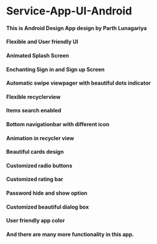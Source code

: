# Service-App-UI-Android

#### This is Android Design App design by Parth Lunagariya
#### Flexible and User friendly UI
#### Animated Splash Screen
#### Enchanting Sign in and Sign up Screen
#### Automatic swipe viewpager with beautiful dots indicator
#### Flexible recyclerview
#### Items search enabled
#### Bottom navigationbar with different icon
#### Animation in recycler view
#### Beautiful cards design
#### Customized radio buttons
#### Customized rating bar
#### Password hide and show option
#### Customized beautiful dialog box
#### User friendly app color
#### And there are many more functionality in this app.
